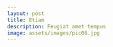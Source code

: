 ```yaml
---
layout: post
title: Etiam
description: Feugiat amet tempus
image: assets/images/pic06.jpg
---
```



